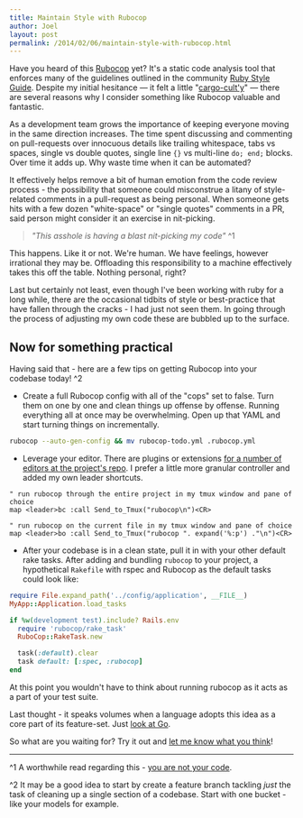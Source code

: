 ```yaml
---
title: Maintain Style with Rubocop
author: Joel
layout: post
permalink: /2014/02/06/maintain-style-with-rubocop.html
---
```


Have you heard of this [Rubocop](https://github.com/bbatsov/rubocop) yet? It's a static code analysis tool that enforces many of the guidelines outlined in the community [Ruby Style Guide](https://github.com/bbatsov/ruby-style-guide). Despite my initial hesitance &mdash; it felt a little "[cargo-cult'y](http://www.therailsway.com/2007/8/1/dangers-of-cargo-culting/)" &mdash; there are several reasons why I consider something like Rubocop valuable and fantastic.

As a development team grows the importance of keeping everyone moving in the same direction increases. The time spent discussing and commenting on pull-requests over innocuous details like trailing whitespace, tabs vs spaces, single vs double quotes, single line `{}` vs multi-line `do; end;` blocks. Over time it adds up. Why waste time when it can be automated?

It effectively helps remove a bit of human emotion from the code review process - the possibility that someone could misconstrue a litany of style-related comments in a pull-request as being personal. When someone gets hits with a few dozen "white-space" or "single quotes" comments in a PR, said person might consider it an exercise in nit-picking.

> *"This asshole is having a blast nit-picking my code"* ^1

This happens. Like it or not. We're human. We have feelings, however irrational they may be. Offloading this responsibility to a machine effectively takes this off the table. Nothing personal, right?

Last but certainly not least, even though I've been working with ruby for a long while, there are the occasional tidbits of style or best-practice that have fallen through the cracks - I had just not seen them. In going through the process of adjusting my own code these are bubbled up to the surface.

## Now for something practical

Having said that - here are a few tips on getting Rubocop into your codebase today! ^2

* Create a full Rubocop config with all of the "cops" set to false. Turn them on one by one and clean things up offense by offense. Running everything all at once may be overwhelming. Open up that YAML and start turning things on incrementally.

```bash
rubocop --auto-gen-config && mv rubocop-todo.yml .rubocop.yml
```

* Leverage your editor. There are plugins or extensions [for a number of editors at the project's repo](https://github.com/bbatsov/rubocop#editor-integration). I prefer a little more granular controller and added my own leader shortcuts.

```vim
" run rubocop through the entire project in my tmux window and pane of choice
map <leader>bc :call Send_to_Tmux("rubocop\n")<CR> 

" run rubocop on the current file in my tmux window and pane of choice
map <leader>bo :call Send_to_Tmux("rubocop ". expand('%:p') ."\n")<CR>
```

* After your codebase is in a clean state, pull it in with your other default rake tasks. After adding and bundling `rubocop` to your project, a hypothetical `Rakefile` with rspec and Rubocop as the default tasks could look like: 

```ruby
require File.expand_path('../config/application', __FILE__)
MyApp::Application.load_tasks

if %w(development test).include? Rails.env
  require 'rubocop/rake_task'
  RuboCop::RakeTask.new

  task(:default).clear
  task default: [:spec, :rubocop]
end
```

At this point you wouldn't have to think about running rubocop as it acts as a part of your test suite.

Last thought - it speaks volumes when a language adopts this idea as a core part of its feature-set. Just [look at Go](http://blog.golang.org/go-fmt-your-code). 

So what are you waiting for? Try it out and [let me know what you think](https://twitter.com/jayroh)!

* * *

^1 A worthwhile read regarding this - [you are not your code](http://sstephenson.us/posts/you-are-not-your-code).

^2 It may be a good idea to start by create a feature branch tackling *just* the task of cleaning up a single section of a codebase. Start with one bucket - like your models for example.
